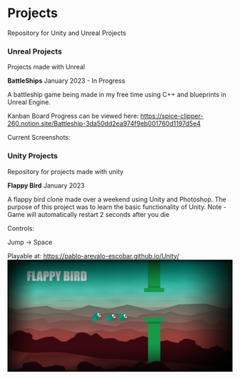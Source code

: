# Projects
Repository for Unity and Unreal Projects

### Unreal Projects

Projects made with Unreal


**BattleShips** January 2023 - In Progress

A battleship game being made in my free time using C++ and blueprints in Unreal Engine.

Kanban Board Progress can be viewed here:
https://spice-clipper-260.notion.site/Battleship-3da50dd2ea974f9eb001760d1197d5e4


Current Screenshots:

### Unity Projects
Repository for projects made with unity

**Flappy Bird** January 2023

A flappy bird clone made over a weekend using Unity and Photoshop.
The purpose of this project was to learn the basic functionality of Unity.
Note - Game will automatically restart 2 seconds after you die

Controls:

Jump -> Space


Playable at: https://pablo-arevalo-escobar.github.io/Unity/
![](Flappy-Bird/FlappyBirdTheme.png)


